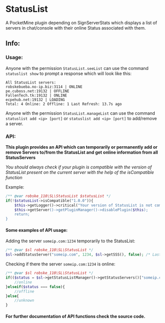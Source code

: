 # StatusList
A PocketMine plugin depending on SignServerStats which displays a list of servers in chat/console with their online Status associated with them.

## Info:
### Usage:
Anyone with the permission `StatusList.seeList` can use the command `statuslist show` to prompt a response which will look like this:
```
All StatusList servers:
robskebueba.no-ip.biz:3114 | ONLINE
pe.cuboss.net:19132 | OFFLINE
FallenTech.tk:19132 | ONLINE
ecpehub.net:19132 | LOADING
Total: 4 Online: 2 Offline: 1 Last Refresh: 13.7s ago
```

Anyone with the permission `StatusList.manageList` can use the command `statuslist add <ip> [port]` or `statuslist add <ip> [port]` to add/remove a server.

### API:
**This plugin provides an API which can temporarily or permanently add or remove Servers to/from the StatusList and get online information from all StatusServers**

_You should always check if your plugin is compatible with the version of StatusList present on the current server with the help of the isCompatible function_

Example:
```php
/** @var robske_110\SL\StatusList $statusList */
if(!$statusList->isCompatible("1.0.0")){
   	$this->getLogger()->critical("Your version of StatusList is not compatible with this plugin);
	$this->getServer()->getPluginManager()->disablePlugin($this);
	return;
}
```
#### Some examples of API usage:
Adding the server `someip.com:1234` temporarily to the StatusList:
```php
/** @var $sl robske_110\SL\StatusList */
$sl->addStatusServer("someip.com", 1234, $sl->getSSS(), false); /* Last argument is whether to save the server to disk or not */
```
Checking if there the server `someip.com:1234` is online:
```php
/** @var $sl robske_110\SL\StatusList */
if(($status = $sl->getStatusListManager()->getStatusServers()["someip.com@1234"][2]) === true){
    //online
}elseif($status === false){
    //offline
}else{
    //unknown
}
```

#### For further documentation of API functions check the source code.
